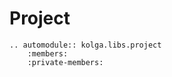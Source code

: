 # Project    

```{eval-rst}
.. automodule:: kolga.libs.project
    :members:
    :private-members:
```
